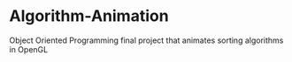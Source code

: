 # Algorithm-Animation
Object Oriented Programming final project that animates sorting algorithms in OpenGL
